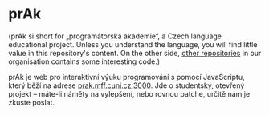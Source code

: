 prAk
====

(prAk si short for „programátorská akademie“, a Czech language educational project.
Unless you understand the language, you will find little value in this repository's
content. On the other side, [other repositories](https://github.com/progma) in our organisation contains some
interesting code.)

prAk je web pro interaktivní výuku programování s pomocí JavaScriptu, který
běží na adrese [prak.mff.cuni.cz:3000](http://prak.mff.cuni.cz:3000). Jde o studentský, otevřený projekt –
máte-li náměty na vylepšení, nebo rovnou patche, určitě nám je zkuste poslat.
